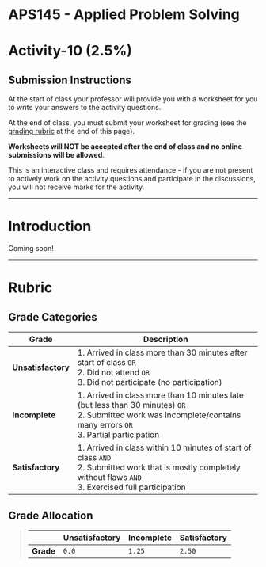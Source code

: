 # APS145 - Applied Problem Solving

# Activity-10 (2.5%)

## Submission Instructions

At the start of class your professor will provide you with a worksheet for you to write your answers to the activity questions.

At the end of class, you must submit your worksheet for grading (see the [grading rubric](./README.md#rubric) at the end of this page).

**Worksheets will NOT be accepted after the end of class and no online submissions will be allowed**. 

This is an interactive class and requires attendance - if you are not present to actively work on the activity questions and participate in the discussions, you will not receive marks for the activity.

---

# Introduction

Coming soon!

---

# Rubric

## Grade Categories

| Grade | Description|
| ----- | -----------|
| **Unsatisfactory** | 1. Arrived in class more than 30 minutes after start of class `OR` <br> 2. Did not attend `OR` <br> 3. Did not participate (no participation)|
| **Incomplete** | 1. Arrived in class more than 10 minutes late (but less than 30 minutes) `OR` <br> 2. Submitted work was incomplete/contains many errors `OR` <br>3. Partial participation|
| **Satisfactory** |1. Arrived in class within 10 minutes of start of class `AND` <br> 2. Submitted work that is mostly completely without flaws `AND` <br> 3. Exercised full participation|


## Grade Allocation

> |  | Unsatisfactory | Incomplete | Satisfactory |
> | -------- | ------- | ------- | ------- |
> | **Grade** | `0.0` | `1.25` | `2.50` |